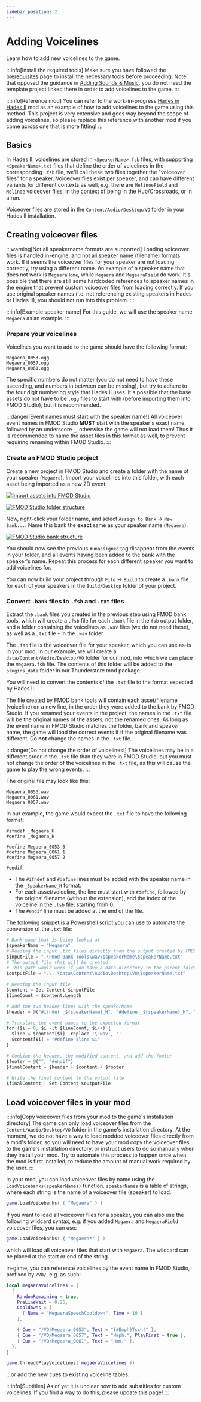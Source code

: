 ```yaml
---
sidebar_position: 2
---
```


# Adding Voicelines

Learn how to add new voicelines to the game.

:::info[Install the required tools]
Make sure you have followed the [prerequisites](./prerequisites.md) page to install the necessary tools before proceeding.
Note that opposed the guidance in [Adding Sounds & Music](./adding-sounds-music.md), you do not need the template project linked there in order to add voicelines to the game.
:::

:::info[Reference mod]
You can refer to the work-in-progress [Hades in Hades II](https://github.com/NikkelM/Hades-II-HadesBiomes) mod as an example of how to add voicelines to the game using this method.
This project is very extensive and goes way beyond the scope of adding voicelines, so please replace this reference with another mod if you come across one that is more fitting!
:::

## Basics

In Hades II, voicelines are stored in `<SpeakerName>.fsb` files, with supporting `<SpeakerName>.txt` files that define the order of voicelines in the corresponding `.fsb` file, we'll call these two files together the "voiceover files" for a speaker.
Voiceover files exist per speaker, and can have different variants for different contexts as well, e.g. there are `MelinoeField` and `Melinoe` voiceover files, in the context of being in the Hub/Crossroads, or in a run.

Voiceover files are stored in the `Content/Audio/Desktop/VO` folder in your Hades II installation.

## Creating voiceover files

:::warning[Not all speakername formats are supported]
Loading voiceover files is handled in-engine, and not all speaker name (filename) formats work. If it seems the voiceover files for your speaker are not loading correctly, try using a different name.
An example of a speaker name that does not work is `MegaeraHome`, while `Megaera` and `MegaeraField` do work.
It's possible that there are still some hardcoded references to speaker names in the engine that prevent custom voiceover files from loading correctly.
If you use original speaker names (i.e. not referencing existing speakers in Hades or Hades II), you should not run into this problem.
:::

:::info[Example speaker name]
For this guide, we will use the speaker name `Megaera` as an example.
:::

### Prepare your voicelines

Voicelines you want to add to the game should have the following format:

```plaintext
Megaera_0053.ogg
Megaera_0057.ogg
Megaera_0061.ogg
```

The specific numbers do not matter (you do not need to have these ascending, and numbers in between can be missing), but try to adhere to the four digit numbering style that Hades II uses.
It's possible that the base assets do not have to be `.ogg` files to start with (before importing them into FMOD Studio), but it is recommended.

:::danger[Event names must start with the speaker name!]
All voiceover event names in FMOD Studio **MUST** start with the speaker's exact name, followed by an underscore `_`, otherwise the game will not load them!
Thus it is recommended to name the asset files in this format as well, to prevent requiring renaming within FMOD Studio.
:::

### Create an FMOD Studio project

Create a new project in FMOD Studio and create a folder with the name of your speaker (`Megaera`).
Import your voicelines into this folder, with each asset being imported as a new 2D event:

[![Import assets into FMOD Studio](./img/fmod_import_assets.png)](./img/fmod_import_assets.png)

[![FMOD Studio folder structure](./img/fmod_folder_structure.png)](./img/fmod_folder_structure.png)

Now, right-click your folder name, and select `Assign to Bank` -> `New Bank...`.
Name this bank the **exact** same as your speaker name (`Megaera`).

[![FMOD Studio bank structure](./img/fmod_bank_structure.png)](./img/fmod_bank_structure.png)

You should now see the previous `#unassigned` tag disappear from the events in your folder, and all events having been added to the bank with the speaker's name.
Repeat this process for each different speaker you want to add voicelines for.

You can now build your project through `File` -> `Build` to create a `.bank` file for each of your speakers in the `Build/Desktop` folder of your project.

### Convert `.bank` files to `.fsb` and `.txt` files

Extract the `.bank` files you created in the previous step using FMOD bank tools, which will create a `.fsb` file for each `.bank` file in the `fsb` output folder, and a folder containing the voicelines as `.wav` files (we do not need these), as well as a `.txt` file - in the `.wav` folder.

The `.fsb` file is the voiceover file for your speaker, which you can use as-is in your mod.
In our example, we will create a `data/Content/Audio/Desktop/VO` folder for our mod, into which we can place the `Megaera.fsb` file.
The contents of this folder will be added to the `plugins_data` folder in our Thunderstore mod package.

You will need to convert the contents of the `.txt` file to the format expected by Hades II.

The file created by FMOD bank tools will contain each asset/filename (voiceline) on a new line, in the order they were added to the bank by FMOD Studio.
If you renamed your events in the project, the names in the `.txt` file will be the original names of the assets, not the renamed ones.
As long as the event name in FMOD Studio matches the folder, bank and speaker name, the game will load the correct events if if the original filename was different.
Do **not** change the names in the `.txt` file.

:::danger[Do not change the order of voicelines!]
The voicelines may be in a different order in the `.txt` file than they were in FMOD Studio, but you must not change the order of the voicelines in the `.txt` file, as this will cause the game to play the wrong events.
:::

The original file may look like this:

```plaintext
Megaera_0053.wav
Megaera_0061.wav
Megaera_0057.wav
```

In our example, the game would expect the `.txt` file to have the following format:

```plaintext
#ifndef _Megaera_H
#define _Megaera_H

#define Megaera_0053 0
#define Megaera_0061 1
#define Megaera_0057 2

#endif
```

- The `#ifndef` and `#define` lines must be added with the speaker name in the `_SpeakerName_H` format.
- For each asset/voiceline, the line must start with `#define`, followed by the original filename (without the extension), and the index of the voiceline in the `.fsb` file, starting from 0.
- The `#endif` line must be added at the end of the file.

The following snippet is a Powershell script you can use to automate the conversion of the `.txt` file:

```python
# Bank name that is being looked at
$speakerName = "Megaera"
# Reading the input .txt files directly from the output created by FMOD bank tools
$inputFile = ".\Fmod Bank Tools\wav\$speakerName\$speakerName.txt"
# The output file that will be created
# This path would work if you have a data directory in the parent folder of this script
$outputFile = ".\..\data\Content\Audio\Desktop\VO\$speakerName.txt"

# Reading the input file
$content = Get-Content $inputFile
$lineCount = $content.Length

# Add the two header lines with the speakerName
$header = @("#ifndef _${speakerName}_H", "#define _${speakerName}_H", "")

# Translate the event names to the expected format
for ($i = 0; $i -lt $lineCount; $i++) {
  $line = $content[$i] -replace '\.wav', ''
  $content[$i] = "#define $line $i"
}

# Combine the header, the modified content, and add the footer
$footer = @("", "#endif")
$finalContent = $header + $content + $footer

# Write the final content to the output file
$finalContent | Set-Content $outputFile
```

## Load voiceover files in your mod

:::info[Copy voiceover files from your mod to the game's installation directory]
The game can only load voiceover files from the `Content/Audio/Desktop/VO` folder in the game's installation directory.
At the moment, we do not have a way to load modded voiceover files directly from a mod's folder, so you will need to have your mod copy the voiceover files to the game's installation directory, or instruct users to do so manually when they install your mod.
Try to automate this process to happen once when the mod is first installed, to reduce the amount of manual work required by the user.
:::

In your mod, you can load voiceover files by name using the `LoadVoicebanks(speakerNames)` function.
`speakerNames` is a table of strings, where each string is the name of a voiceover file (speaker) to load.

```lua
game.LoadVoicebanks( { "Megaera" } )
```

If you want to load all voiceover files for a speaker, you can also use the following wildcard syntax, e.g. if you added `Megaera` and `MegaeraField` voiceover files, you can use:

```lua
game.LoadVoicebanks( { "Megaera*" } )
```

which will load all voiceover files that start with `Megaera`.
The wildcard can be placed at the start or end of the string.

In-game, you can reference voicelines by the event name in FMOD Studio, prefixed by `/VO/`, e.g. as such:

```lua
local megaeraVoicelines = {
  {
    RandomRemaining = true,
    PreLineWait = 0.25,
    Cooldowns = {
      { Name = "MegaeraSpeechCooldown", Time = 10 }
    },

    { Cue = "/VO/Megaera_0053", Text = "{#Emph}Tsch!" },
    { Cue = "/VO/Megaera_0057", Text = "Hmph.", PlayFirst = true },
    { Cue = "/VO/Megaera_0061", Text = "Hmm." },
  },
}

game.thread(PlayVoicelines( megaeraVoicelines ))
```

...or add the new cues to existing voiceline tables.

:::info[Subtitles]
As of yet it is unclear how to add substitles for custom voicelines.
If you find a way to do this, please update this page!
:::
